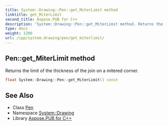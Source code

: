 ```yaml
---
title: System::Drawing::Pen::get_MiterLimit method
linktitle: get_MiterLimit
second_title: Aspose.PUB for C++
description: 'System::Drawing::Pen::get_MiterLimit method. Returns the limit of the thickness of the join on a mitered corner in C++.'
type: docs
weight: 1200
url: /cpp/system.drawing/pen/get_miterlimit/
---
```

## Pen::get_MiterLimit method


Returns the limit of the thickness of the join on a mitered corner.

```cpp
float System::Drawing::Pen::get_MiterLimit() const
```

## See Also

* Class [Pen](../)
* Namespace [System::Drawing](../../)
* Library [Aspose.PUB for C++](../../../)
